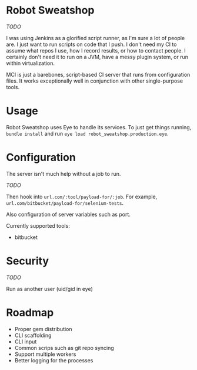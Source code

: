 # Robot Sweatshop

_TODO_

I was using Jenkins as a glorified script runner, as I'm sure a lot of people are.
I just want to run scripts on code that I push.
I don't need my CI to assume what repos I use, how I record results, or how to contact people.
I certainly don't need it to run on a JVM, have a messy plugin system, or run within virtualization.

MCI is just a barebones, script-based CI server that runs from configuration files.
It works exceptionally well in conjunction with other single-purpose tools.

# Usage

Robot Sweatshop uses Eye to handle its services. To just get things running, `bundle install` and run `eye load robot_sweatshop.production.eye`.

# Configuration

The server isn't much help without a job to run.

_TODO_

Then hook into `url.com/:tool/payload-for/:job`. For example, `url.com/bitbucket/payload-for/selenium-tests`.

Also configuration of server variables such as port.

Currently supported tools:
- bitbucket

# Security

_TODO_

Run as another user (uid/gid in eye)

# Roadmap

- Proper gem distribution
- CLI scaffolding
- CLI input
- Common scrips such as git repo syncing
- Support multiple workers
- Better logging for the processes
